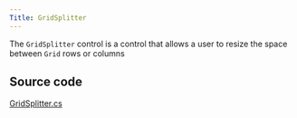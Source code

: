 ```yaml
---
Title: GridSplitter
---
```

The `GridSplitter` control is a control that allows a user to resize the space between `Grid` rows or columns

## Source code
[GridSplitter.cs](https://github.com/AvaloniaUI/Avalonia/blob/master/src/Avalonia.Controls/GridSplitter.cs)
